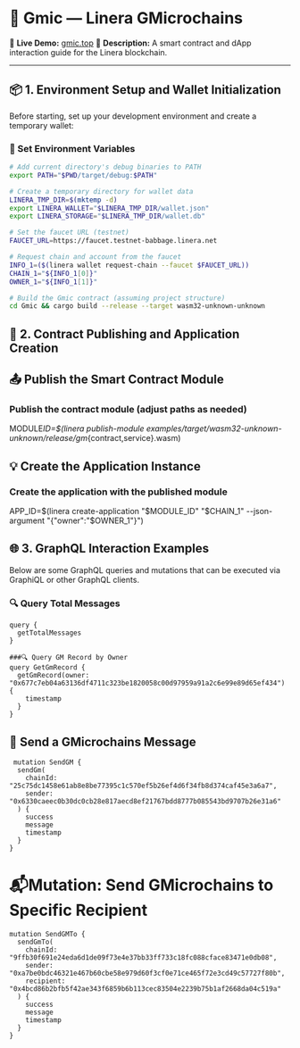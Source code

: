 # 🧩 Gmic — Linera GMicrochains

🔗 **Live Demo:** [gmic.top](https://gmic.top/)
📘 **Description:** A smart contract and dApp interaction guide for the Linera blockchain.

---

## 📦 1. Environment Setup and Wallet Initialization

Before starting, set up your development environment and create a temporary wallet:

### 🔧 Set Environment Variables

```bash
# Add current directory's debug binaries to PATH
export PATH="$PWD/target/debug:$PATH"

# Create a temporary directory for wallet data
LINERA_TMP_DIR=$(mktemp -d)
export LINERA_WALLET="$LINERA_TMP_DIR/wallet.json"
export LINERA_STORAGE="$LINERA_TMP_DIR/wallet.db"

# Set the faucet URL (testnet)
FAUCET_URL=https://faucet.testnet-babbage.linera.net

# Request chain and account from the faucet
INFO_1=($(linera wallet request-chain --faucet $FAUCET_URL))
CHAIN_1="${INFO_1[0]}"
OWNER_1="${INFO_1[1]}"

# Build the Gmic contract (assuming project structure)
cd Gmic && cargo build --release --target wasm32-unknown-unknown
```

## 🚀 2. Contract Publishing and Application Creation

## 📤 Publish the Smart Contract Module

### Publish the contract module (adjust paths as needed)

MODULE*ID=$(linera publish-module
examples/target/wasm32-unknown-unknown/release/gm*{contract,service}.wasm)

## 💡 Create the Application Instance

### Create the application with the published module

APP_ID=$(linera create-application "$MODULE_ID" "$CHAIN_1" --json-argument "{\"owner\":\"$OWNER_1\"}")

## 🌐 3. GraphQL Interaction Examples

Below are some GraphQL queries and mutations that can be executed via GraphiQL or other GraphQL clients.

### 🔍 Query Total Messages

```
query {
  getTotalMessages
}

###🔍 Query GM Record by Owner
query GetGmRecord {
  getGmRecord(owner: "0x677c7eb04a63136df4711c323be1820058c00d97959a91a2c6e99e89d65ef434") {
    timestamp
  }
}
```

## 📨 Send a GMicrochains Message

```
 mutation SendGM {
  sendGm(
    chainId: "25c75dc1458e61ab8e8be77395c1c570ef5b26ef4d6f34fb8d374caf45e3a6a7",
    sender: "0x6330caeec0b30dc0cb28e817aecd8ef21767bdd8777b085543bd9707b26e31a6"
  ) {
    success
    message
    timestamp
  }
}
```

# 📬Mutation: Send GMicrochains to Specific Recipient

```
mutation SendGMTo {
  sendGmTo(
    chainId: "9ffb30f691e24eda6d1de09f73e4e37bb33ff733c18fc088cface83471e0db08",
    sender: "0xa7be0bdc46321e467b60cbe58e979d60f3cf0e71ce465f72e3cd49c57727f80b",
    recipient: "0x4bcd86b2bfb5f42ae343f6859b6b113cec83504e2239b75b1af2668da04c519a"
  ) {
    success
    message
    timestamp
  }
}
```
